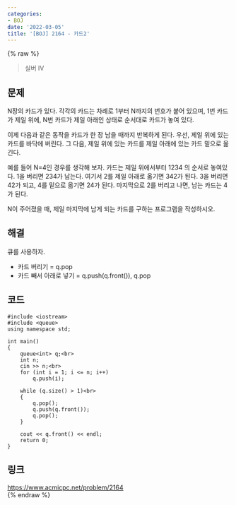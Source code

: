```yaml
---
categories:
- BOJ
date: '2022-03-05'
title: '[BOJ] 2164 - 카드2'
---
```


{% raw %}
>실버 IV

## 문제
N장의 카드가 있다. 각각의 카드는 차례로 1부터 N까지의 번호가 붙어 있으며, 1번 카드가 제일 위에, N번 카드가 제일 아래인 상태로 순서대로 카드가 놓여 있다.

이제 다음과 같은 동작을 카드가 한 장 남을 때까지 반복하게 된다. 우선, 제일 위에 있는 카드를 바닥에 버린다. 그 다음, 제일 위에 있는 카드를 제일 아래에 있는 카드 밑으로 옮긴다.

예를 들어 N=4인 경우를 생각해 보자. 카드는 제일 위에서부터 1234 의 순서로 놓여있다. 1을 버리면 234가 남는다. 여기서 2를 제일 아래로 옮기면 342가 된다. 3을 버리면 42가 되고, 4를 밑으로 옮기면 24가 된다. 마지막으로 2를 버리고 나면, 남는 카드는 4가 된다.

N이 주어졌을 때, 제일 마지막에 남게 되는 카드를 구하는 프로그램을 작성하시오.

##  해결
큐를 사용하자.
- 카드 버리기 = q.pop
- 카드 빼서 아래로 넣기 = q.push(q.front()), q.pop

## 코드
```
#include <iostream>
#include <queue>
using namespace std;

int main()
{
	queue<int> q;<br>
	int n;
	cin >> n;<br>
	for (int i = 1; i <= n; i++)
		q.push(i);

	while (q.size() > 1)<br>
	{
		q.pop();
		q.push(q.front());
		q.pop();
	}

	cout << q.front() << endl;
	return 0;
}
```

## 링크
https://www.acmicpc.net/problem/2164<br>
{% endraw %}